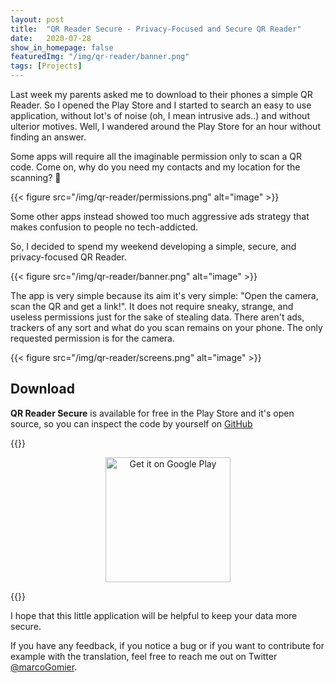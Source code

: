 ```yaml
---
layout: post
title:  "QR Reader Secure - Privacy-Focused and Secure QR Reader"
date:   2020-07-28
show_in_homepage: false
featuredImg: "/img/qr-reader/banner.png"
tags: [Projects]
---
```


Last week my parents asked me to download to their phones a simple QR Reader. So I opened the Play Store and I started to search an easy to use application, without lot's of noise (oh, I mean intrusive ads..) and without ulterior motives. Well, I wandered around the Play Store for an hour without finding an answer.

Some apps will require all the imaginable permission only to scan a QR code. Come on, why do you need my contacts and my location for the scanning? 🤬

{{< figure src="/img/qr-reader/permissions.png" alt="image" >}}

Some other apps instead showed too much aggressive ads strategy that makes confusion to people no tech-addicted.

So, I decided to spend my weekend developing a simple, secure, and privacy-focused QR Reader. 

{{< figure src="/img/qr-reader/banner.png" alt="image" >}}

The app is very simple because its aim it's very simple: "Open the camera, scan the QR and get a link!". It does not require sneaky, strange, and useless permissions just for the sake of stealing data. There aren't ads, trackers of any sort and what do you scan remains on your phone. The only requested permission is for the camera.

{{< figure src="/img/qr-reader/screens.png" alt="image" >}}

## Download

**QR Reader Secure** is available for free in the Play Store and it's open source, so you can inspect the code by yourself on [GitHub](https://github.com/prof18/Secure-QR-Reader)

{{<rawhtml>}}

<div align="center"><a href="https://play.google.com/store/apps/details?id=com.prof18.secureqrreader"><img alt="Get it on Google Play" src="https://play.google.com/intl/en_us/badges/images/generic/en_badge_web_generic.png" width="200px"/></a></div>

{{</rawhtml>}}

I hope that this little application will be helpful to keep your data more secure.

If you have any feedback, if you notice a bug or if you want to contribute for example with the translation, feel free to reach me out on Twitter [@marcoGomier](https://twitter.com/marcoGomier).



 
